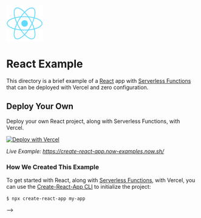 ![React Logo](https://github.com/vercel/vercel/blob/master/packages/frameworks/logos/react.svg)

# React Example

This directory is a brief example of a [React](https://reactjs.org/) app with [Serverless Functions](https://vercel.com/docs/v2/serverless-functions/introduction) that can be deployed with Vercel and zero configuration.

## Deploy Your Own

Deploy your own React project, along with Serverless Functions, with Vercel.

[![Deploy with Vercel](https://vercel.com/button)](https://vercel.com/import/project?template=https://github.com/vercel/vercel/tree/master/examples/create-react-app-functions)

_Live Example: https://create-react-app.now-examples.now.sh/_

### How We Created This Example

To get started with React, along with [Serverless Functions](https://vercel.com/docs/v2/serverless-functions/introduction), with Vercel, you can use the [Create-React-App CLI](https://reactjs.org/docs/create-a-new-react-app.html#create-react-app) to initialize the project:

```shell
$ npx create-react-app my-app
```



<!-- <div className="article-card">
            <h1>{article.title}</h1>
            <h3>Author: {article.author}</h3>
            <img className="image" src={article.image}></img>
            <div className="summary">
              <p>Summary: {article.summary}</p>
            </div>
            <div className="category">
              <p>Category: {article.category}</p>
            </div>
            <div className="rank">
              <p>Rank: {article.rank}</p>
            </div>
            <div>
            </div>
            </div> -->

  <!-- <button className="rank+-btn" onClick={() => rankUp(article)}> 
            Rank +
            </button> 
            <button className="rank--btn" onClick={() => rankDwn(article)}> 
            Rank -
            </button>
            <button className="delete-btn" onClick={() => onClick(article.id)}> 
            Delete
            </button>
            </div>
        </div> -->




<!-- 
        /* <Link key={id} to={`/articles/${id}`}>
            <h1>{title}</h1>
          </Link> */ -->

<!-- 
            <!-- {props.article ? (
        <div className="article-card">
          

          <h3>Author: {author}</h3>
          <img className="image" src={image}></img>
          <div className="summary">
            <p>Summary: {summary}</p>
          </div>
          <div className="category">
            <p>Category: {category}</p>
          </div>
          <div className="rank">
            <p>Rank: {rank}</p>
          </div>
        </div>
      ) : (
        <p>Loading...</p>
      )}
      <button className="save-btn" onClick={onClick} >
        Save
      </button> --> -->

<!-- 
       <Link exact path to="/">
          Articles
        </Link>
        <br></br>
        <Link exact path to="/saved-articles/">
          Saved Articles
        </Link> -->